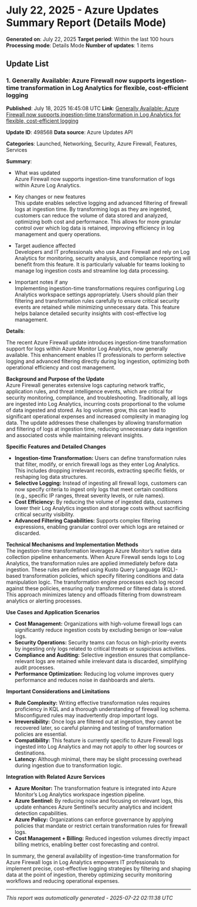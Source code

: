 # July 22, 2025 - Azure Updates Summary Report (Details Mode)

**Generated on**: July 22, 2025
**Target period**: Within the last 100 hours
**Processing mode**: Details Mode
**Number of updates**: 1 items

## Update List

### 1. Generally Available:  Azure Firewall now supports ingestion-time transformation in Log Analytics for flexible, cost-efficient logging

**Published**: July 18, 2025 16:45:08 UTC
**Link**: [Generally Available:  Azure Firewall now supports ingestion-time transformation in Log Analytics for flexible, cost-efficient logging](https://azure.microsoft.com/updates?id=498568)

**Update ID**: 498568
**Data source**: Azure Updates API

**Categories**: Launched, Networking, Security, Azure Firewall, Features, Services

**Summary**:

- What was updated  
Azure Firewall now supports ingestion-time transformation of logs within Azure Log Analytics.

- Key changes or new features  
This update enables selective logging and advanced filtering of firewall logs at ingestion time. By transforming logs as they are ingested, customers can reduce the volume of data stored and analyzed, optimizing both cost and performance. This allows for more granular control over which log data is retained, improving efficiency in log management and query operations.

- Target audience affected  
Developers and IT professionals who use Azure Firewall and rely on Log Analytics for monitoring, security analysis, and compliance reporting will benefit from this feature. It is particularly valuable for teams looking to manage log ingestion costs and streamline log data processing.

- Important notes if any  
Implementing ingestion-time transformations requires configuring Log Analytics workspace settings appropriately. Users should plan their filtering and transformation rules carefully to ensure critical security events are retained while minimizing unnecessary data. This feature helps balance detailed security insights with cost-effective log management.

**Details**:

The recent Azure Firewall update introduces ingestion-time transformation support for logs within Azure Monitor Log Analytics, now generally available. This enhancement enables IT professionals to perform selective logging and advanced filtering directly during log ingestion, optimizing both operational efficiency and cost management.

**Background and Purpose of the Update**  
Azure Firewall generates extensive logs capturing network traffic, application rules, and threat intelligence events, which are critical for security monitoring, compliance, and troubleshooting. Traditionally, all logs are ingested into Log Analytics, incurring costs proportional to the volume of data ingested and stored. As log volumes grow, this can lead to significant operational expenses and increased complexity in managing log data. The update addresses these challenges by allowing transformation and filtering of logs at ingestion time, reducing unnecessary data ingestion and associated costs while maintaining relevant insights.

**Specific Features and Detailed Changes**  
- **Ingestion-time Transformation:** Users can define transformation rules that filter, modify, or enrich firewall logs as they enter Log Analytics. This includes dropping irrelevant records, extracting specific fields, or reshaping log data structures.  
- **Selective Logging:** Instead of ingesting all firewall logs, customers can now specify criteria to ingest only logs that meet certain conditions (e.g., specific IP ranges, threat severity levels, or rule names).  
- **Cost Efficiency:** By reducing the volume of ingested data, customers lower their Log Analytics ingestion and storage costs without sacrificing critical security visibility.  
- **Advanced Filtering Capabilities:** Supports complex filtering expressions, enabling granular control over which logs are retained or discarded.

**Technical Mechanisms and Implementation Methods**  
The ingestion-time transformation leverages Azure Monitor’s native data collection pipeline enhancements. When Azure Firewall sends logs to Log Analytics, the transformation rules are applied immediately before data ingestion. These rules are defined using Kusto Query Language (KQL)-based transformation policies, which specify filtering conditions and data manipulation logic. The transformation engine processes each log record against these policies, ensuring only transformed or filtered data is stored. This approach minimizes latency and offloads filtering from downstream analytics or alerting processes.

**Use Cases and Application Scenarios**  
- **Cost Management:** Organizations with high-volume firewall logs can significantly reduce ingestion costs by excluding benign or low-value logs.  
- **Security Operations:** Security teams can focus on high-priority events by ingesting only logs related to critical threats or suspicious activities.  
- **Compliance and Auditing:** Selective ingestion ensures that compliance-relevant logs are retained while irrelevant data is discarded, simplifying audit processes.  
- **Performance Optimization:** Reducing log volume improves query performance and reduces noise in dashboards and alerts.

**Important Considerations and Limitations**  
- **Rule Complexity:** Writing effective transformation rules requires proficiency in KQL and a thorough understanding of firewall log schema. Misconfigured rules may inadvertently drop important logs.  
- **Irreversibility:** Once logs are filtered out at ingestion, they cannot be recovered later, so careful planning and testing of transformation policies are essential.  
- **Compatibility:** This feature is currently specific to Azure Firewall logs ingested into Log Analytics and may not apply to other log sources or destinations.  
- **Latency:** Although minimal, there may be slight processing overhead during ingestion due to transformation logic.

**Integration with Related Azure Services**  
- **Azure Monitor:** The transformation feature is integrated into Azure Monitor’s Log Analytics workspace ingestion pipeline.  
- **Azure Sentinel:** By reducing noise and focusing on relevant logs, this update enhances Azure Sentinel’s security analytics and incident detection capabilities.  
- **Azure Policy:** Organizations can enforce governance by applying policies that mandate or restrict certain transformation rules for firewall logs.  
- **Cost Management + Billing:** Reduced ingestion volumes directly impact billing metrics, enabling better cost forecasting and control.

In summary, the general availability of ingestion-time transformation for Azure Firewall logs in Log Analytics empowers IT professionals to implement precise, cost-effective logging strategies by filtering and shaping data at the point of ingestion, thereby optimizing security monitoring workflows and reducing operational expenses.

---


*This report was automatically generated - 2025-07-22 02:11:38 UTC*